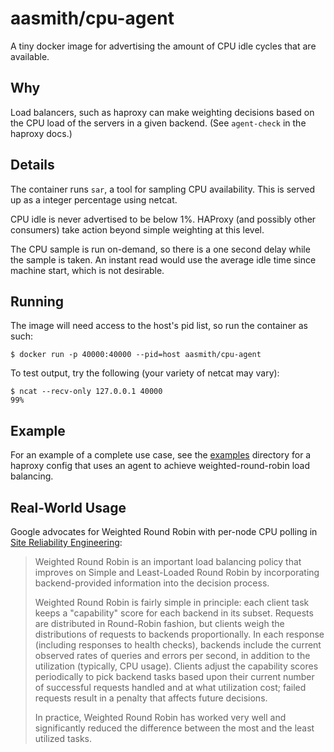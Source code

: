 # aasmith/cpu-agent

A tiny docker image for advertising the amount of CPU idle cycles that are
available.

## Why

Load balancers, such as haproxy can make weighting decisions based on the CPU
load of the servers in a given backend. (See `agent-check` in the haproxy
docs.)

## Details

The container runs `sar`, a tool for sampling CPU availability. This is
served up as a integer percentage using netcat.

CPU idle is never advertised to be below 1%. HAProxy (and possibly other
consumers) take action beyond simple weighting at this level.

The CPU sample is run on-demand, so there is a one second delay while the
sample is taken. An instant read would use the average idle time since
machine start, which is not desirable.

## Running

The image will need access to the host's pid list, so run the container as
such:

```
$ docker run -p 40000:40000 --pid=host aasmith/cpu-agent
```

To test output, try the following (your variety of netcat may vary):

```
$ ncat --recv-only 127.0.0.1 40000
99%
```

## Example

For an example of a complete use case, see the [examples](examples)
directory for a haproxy config that uses an agent to achieve
weighted-round-robin load balancing.

## Real-World Usage

Google advocates for Weighted Round Robin with per-node CPU polling
in [Site Reliability Engineering](https://landing.google.com/sre/book):

> Weighted Round Robin is an important load balancing policy that improves on Simple and Least-Loaded Round Robin by incorporating backend-provided information into the decision process.
>
> Weighted Round Robin is fairly simple in principle: each client task keeps a "capability" score for each backend in its subset. Requests are distributed in Round-Robin fashion, but clients weigh the distributions of requests to backends proportionally. In each response (including responses to health checks), backends include the current observed rates of queries and errors per second, in addition to the utilization (typically, CPU usage). Clients adjust the capability scores periodically to pick backend tasks based upon their current number of successful requests handled and at what utilization cost; failed requests result in a penalty that affects future decisions.
>
> In practice, Weighted Round Robin has worked very well and significantly reduced the difference between the most and the least utilized tasks.


